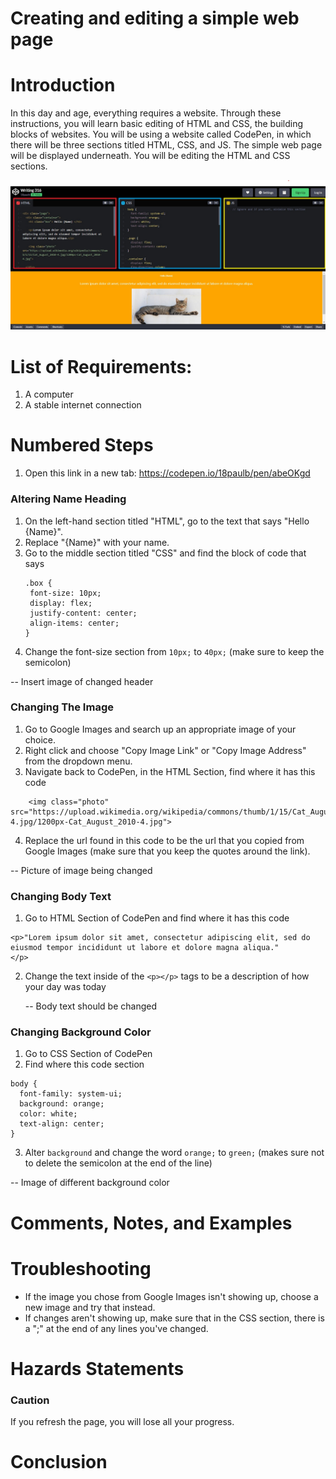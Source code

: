# Creating and editing a simple web page

# Introduction
In this day and age, everything requires a website. Through these instructions, you will learn basic editing of HTML and CSS, the building blocks of websites. You will be using a website called CodePen, in which there will be three sections titled HTML, CSS, and JS. The simple web page will be displayed underneath. You will be editing the HTML and CSS sections.

![codepen full screenshot](./Introduction.jpg)

# List of Requirements:
1. A computer
2. A stable internet connection

# Numbered Steps
1. Open this link in a new tab: https://codepen.io/18paulb/pen/abeOKgd

### Altering Name Heading
1. On the left-hand section titled "HTML", go to the text that says "Hello {Name}".
2. Replace "{Name}" with your name.
3. Go to the middle section titled "CSS" and find the block of code that says
   ```
   .box {
    font-size: 10px;
    display: flex;
    justify-content: center;
    align-items: center;
   }
   ```
4. Change the font-size section from `10px;` to `40px;` (make sure to keep the semicolon)

-- Insert image of changed header

### Changing The Image
1. Go to Google Images and search up an appropriate image of your choice.
2. Right click and choose "Copy Image Link" or "Copy Image Address" from the dropdown menu.
3. Navigate back to CodePen, in the HTML Section, find where it has this code
```
    <img class="photo" src="https://upload.wikimedia.org/wikipedia/commons/thumb/1/15/Cat_August_2010-4.jpg/1200px-Cat_August_2010-4.jpg">
```
4. Replace the url found in this code to be the url that you copied from Google Images (make sure that you keep the quotes around the link).

-- Picture of image being changed

### Changing Body Text
1. Go to HTML Section of CodePen and find where it has this code
```
<p>"Lorem ipsum dolor sit amet, consectetur adipiscing elit, sed do eiusmod tempor incididunt ut labore et dolore magna aliqua."
</p>
```
2. Change the text inside of the `<p></p>` tags to be a description of how your day was today

   -- Body text should be changed
### Changing Background Color
1. Go to CSS Section of CodePen
2. Find where this code section
```
body {
  font-family: system-ui;
  background: orange;
  color: white;
  text-align: center;
}
```
3. Alter `background` and change the word `orange;` to `green;` (makes sure not to delete the semicolon at the end of the line)


-- Image of different background color

# Comments, Notes, and Examples

# Troubleshooting
 - If the image you chose from Google Images isn't showing up, choose a new image and try that instead.
 - If changes aren't showing up, make sure that in the CSS section, there is a ";" at the end of any lines you've changed.

# Hazards Statements

### Caution 
If you refresh the page, you will lose all your progress.

# Conclusion
